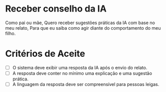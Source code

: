 # Receber conselho da IA
Como pai ou mãe,
Quero receber sugestões práticas da IA com base no meu relato,
Para que eu saiba como agir diante do comportamento do meu filho.

# Critérios de Aceite
- [ ] O sistema deve exibir uma resposta da IA após o envio do relato.
- [ ] A resposta deve conter no mínimo uma explicação e uma sugestão prática.
- [ ] A linguagem da resposta deve ser compreensível para pessoas leigas.